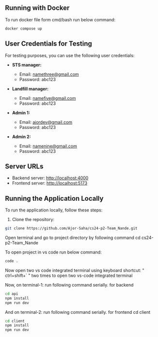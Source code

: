 ## Running with Docker

To run docker file form cmd/bash run below command:

```bash
docker compose up
```

## User Credentials for Testing

For testing purposes, you can use the following user credentials:

- **STS manager:**
  - Email: namethree@gmail.com
  - Password: abc123

- **Landfill manager:**
  - Email: namefive@gmail.com
  - Password: abc123

- **Admin 1:**
  - Email: ajordev@gmail.com
  - Password: abc123

- **Admin 2:**
  - Email: namenine@gmail.com
  - Password: abc123

## Server URLs

- Backend server: [http://localhost:4000](http://localhost:4000)
- Frontend server: [http://localhost:5173](http://localhost:5173)


## Running the Application Locally

To run the application locally, follow these steps:

1. Clone the repository:
```bash
git clone https://github.com/Ajor-Saha/cs24-p2-Team_Nande.git
```

Open terminal and go to project directory by following command
cd cs24-p2-Team_Nande

To open project in vs code  run below command:
```bash
code .
```

Now open two vs code integrated terminal using keyboard shortcut:
" ctrl+shift+` " two times to open two vs-code integrated terminal

Now, on terminal-1: run following command serially. for backend
```bash
cd api
npm install
npm run dev
```
And on terminal-2: run following command serially. for frontend
cd client

```bash
cd client
npm install  
npm run dev
```



